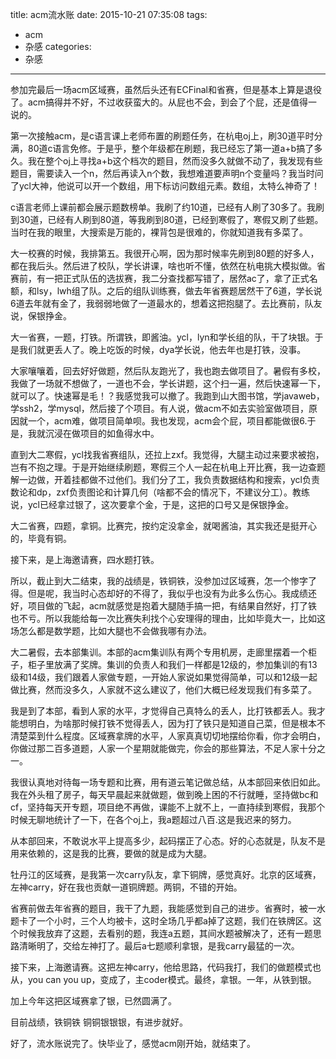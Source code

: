 title: acm流水账
date: 2015-10-21 07:35:08
tags:
- acm
- 杂感
categories:
- 杂感
---
参加完最后一场acm区域赛，虽然后头还有ECFinal和省赛，但是基本上算是退役了。acm搞得并不好，不过收获蛮大的。从屁也不会，到会了个屁，还是值得一说的。

第一次接触acm，是c语言课上老师布置的刷题任务，在杭电oj上，刷30道平时分满，80道c语言免修。于是乎，整个年级都在刷题，我已经忘了第一道a+b搞了多久。我在整个oj上寻找a+b这个档次的题目，然而没多久就做不动了，我发现有些题目，需要读入一个n，然后再读入n个数，我想难道要声明n个变量吗？我当时问了ycl大神，他说可以开一个数组，用下标访问数组元素。数组，太特么神奇了！

c语言老师上课前都会展示题数榜单。我刷了约10道，已经有人刷了30多了。我刷到30道，已经有人刷到80道，等我刷到80道，已经到寒假了，寒假又刷了些题。当时在我的眼里，大搜索是万能的，裸背包是很难的，你就知道我有多菜了。
<!--more-->
大一校赛的时候，我排第五。我很开心啊，因为那时候率先刷到80题的好多人，都在我后头。然后进了校队，学长讲课，啥也听不懂，依然在杭电挑大模拟做。省赛前，有一把正式队伍的选拔赛，我二分查找都写错了，居然ac了，拿了正式名额，和lsy，lwh组了队。之后的组队训练赛，做去年省赛题居然干了6道，学长说6道去年就有金了，我弱弱地做了一道最水的，想着这把抱腿了。去比赛前，队友说，保银挣金。

大一省赛，一题，打铁。所谓铁，即酱油。ycl，lyn和学长组的队，干了块银。于是我们就更丢人了。晚上吃饭的时候，dya学长说，他去年也是打铁，没事。

大家嚷嚷着，回去好好做题，然后队友跑光了，我也跑去做项目了。暑假有多校，我做了一场就不想做了，一道也不会，学长讲题，这个扫一遍，然后快速幂一下，就可以了。快速幂是毛！？我感觉我可以撤了。我跑到山大图书馆，学javaweb，学ssh2，学mysql，然后接了个项目。有人说，做acm不如去实验室做项目，原因就一个，acm难，做项目简单呗。我也发现，acm会个屁，项目都能做很6.于是，我就沉浸在做项目的如鱼得水中。

直到大二寒假，ycl找我省赛组队，还拉上zxf。我觉得，大腿主动过来要求被抱，岂有不抱之理。于是开始继续刷题，寒假三个人一起在杭电上开比赛，我一边查题解一边做，开着挂都做不过他们。我们分了工，我负责数据结构和搜索，ycl负责数论和dp，zxf负责图论和计算几何（啥都不会的情况下，不建议分工）。教练说，ycl已经拿过银了，这次要拿个金，于是，这把的口号又是保银挣金。

大二省赛，四题，拿铜。比赛完，按约定没拿金，就喝酱油，其实我还是挺开心的，毕竟有铜。

接下来，是上海邀请赛，四水题打铁。

所以，截止到大二结束，我的战绩是，铁铜铁，没参加过区域赛，怎一个惨字了得。但是呢，我当时心态却好的不得了，我似乎也没有为此多么伤心。我成绩还好，项目做的飞起，acm就感觉是抱着大腿随手搞一把，有结果自然好，打了铁也不亏。所以我能给每一次比赛失利找个心安理得的理由，比如毕竟大一，比如这场怎么都是数学题，比如大腿也不会做我哪有办法。

大二暑假，去本部集训。本部的acm集训队有两个专用机房，走廊里摆着一个柜子，柜子里放满了奖牌。集训的负责人和我们一样都是12级的，参加集训的有13级和14级，我们跟着人家做专题，一开始人家说如果觉得简单，可以和12级一起做比赛，然而没多久，人家就不这么建议了，他们大概已经发现我们有多菜了。

我是到了本部，看到人家的水平，才觉得自己真特么的丢人，比打铁都丢人。我才能想明白，为啥那时候打铁不觉得丢人，因为打了铁只是知道自己菜，但是根本不清楚菜到什么程度。区域赛拿牌的水平，人家真真切切地摆给你看，你才会明白，你做过那二百多道题，人家一个星期就能做完，你会的那些算法，不足人家十分之一。

我很认真地对待每一场专题和比赛，用有道云笔记做总结，从本部回来依旧如此。我在外头租了房子，每天早晨起来就做题，做到晚上困的不行就睡，坚持做bc和cf，坚持每天开专题，项目绝不再做，课能不上就不上，一直持续到寒假，我那个时候无聊地统计了一下，在各个oj上，我a题超过八百.这是我迟来的努力。

从本部回来，不敢说水平上提高多少，起码摆正了心态。好的心态就是，队友不是用来依赖的，这是我的比赛，要做的就是成为大腿。

牡丹江的区域赛，是我第一次carry队友，拿下铜牌，感觉真好。北京的区域赛，左神carry，好在我也贡献一道铜牌题。两铜，不错的开始。

省赛前做去年省赛的题目，我干了九题，我能感觉到自己的进步。省赛时，被一水题卡了一个小时，三个人均被卡，这时全场几乎都a掉了这题，我们在铁牌区。这个时候我放弃了这题，去看别的题，我连a五题，其间水题被解决了，还有一题思路清晰明了，交给左神打了。最后a七题顺利拿银，是我carry最猛的一次。

接下来，上海邀请赛。这把左神carry，他给思路，代码我打，我们的做题模式也从，you can you up，变成了，主coder模式。最终，拿银。一年，从铁到银。

加上今年这把区域赛拿了银，已然圆满了。

目前战绩，铁铜铁  铜铜银银银，有进步就好。

好了，流水账说完了。快毕业了，感觉acm刚开始，就结束了。
